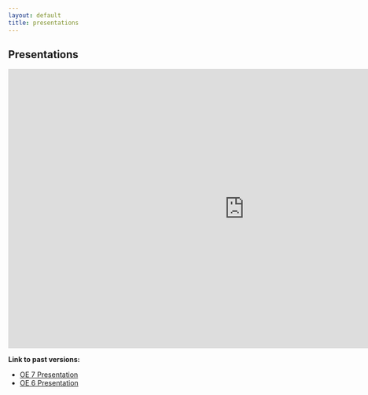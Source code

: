 ```yaml
---
layout: default
title: presentations
---
```


## Presentations

<iframe src="https://docs.google.com/presentation/d/e/2PACX-1vTK2Gc1kMlaaTGOm40X5QcA6uVXG1NUuN9oriOrALGbMdUpldZ_9X4fkFOGU_yoGLcqRPHyp0cv7Ccz/pub?start=true&loop=false&delayms=3000" frameborder="0" width="960" height="569" allowfullscreen="true" mozallowfullscreen="true" webkitallowfullscreen="true"></iframe>

**Link to past versions:**

- [OE 7 Presentation](https://docs.google.com/presentation/d/e/2PACX-1vTK2Gc1kMlaaTGOm40X5QcA6uVXG1NUuN9oriOrALGbMdUpldZ_9X4fkFOGU_yoGLcqRPHyp0cv7Ccz/pub?start=true&loop=false&delayms=3000)
- [OE 6 Presentation](https://docs.google.com/presentation/d/e/2PACX-1vTE_7_tJx-kYRlDR4JpemSfaAlldq8XrUWJQt6qcufesTGxW0k6QUdafzzuo6mtfDtUeudDENHreH0H/pub?start=false&loop=false&delayms=3000)
